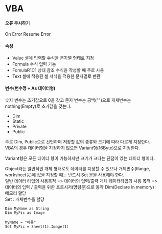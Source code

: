# VBA


#### 오류 무시하기
On Error Resume Error

#### 속성
- Value 셀에 입력할 수식을 문자열 형태로 지정
- Formula 수식 입력 가능
- FomulaR1C1 상대 참조 수식을 작성할 때 주로 사용
- Text 셀에 적용된 셀 서식을 적용한 문자열로 반환

#### 변수(변수명 + As 데이터형)   
숫자 변수는 초기값으로 0을 갖고 문자 변수는 공백("")으로 개체변수는 nothing(Empty)로 초기값을 갖는다. 
- Dim
- Static
- Private
- Public

주로 Dim, Public으로 선언하며 저장할 값의 종류와 크기에 따라 다르게 지정한다. VBA의 경우 데이터형을 지정하지 않으면 Variant형(16Byte)으로 지정한다.  

Variant형은 모든 데이터 형이 가능하지만 크기가 크다는 단점이 있는 데이터 형이다.   

Object라는 일반적인 개체 형태로도 데이터를 지정할 수 있으나 개체변수(Range, worksheet등)에 값을 지정할 때는 반드시 Set 문을 사용해야 한다.   
일반 데이터 타입의 사용목적 => 데이터의 입력/출력
개체 데이터타입의 사용 목적 => 데이터의 입력 / 출력을 위한 프로시저(명령문)으로 동작
Dim(Declare in memory) : 메모리 할당   
Set : 개체변수를 할당 
```
Dim MyName as String
Dim MyPic as Image

MyName = "이름"
Set MyPic = Sheet(1).Image(1)
```




